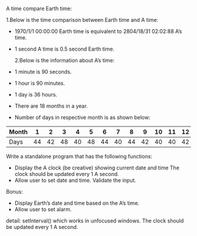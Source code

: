 A time compare Earth time:

1.Below is the time comparison between Earth time and A time:

- 1970/1/1 00:00:00 Earth time is equivalent to 2804/18/31 02:02:88 A’s time.
- 1 second A time is 0.5 second Earth time.

  2.Below is the information about A’s time:

- 1 minute is 90 seconds.
- 1 hour is 90 minutes.
- 1 day is 36 hours.
- There are 18 months in a year.
- Number of days in respective month is as shown below:

| Month | 1   | 2   | 3   | 4   | 5   | 6   | 7   | 8   | 9   | 10  | 11  | 12  | 13  | 14  | 15  | 16  | 17  | 18  |
| ----- | --- | --- | --- | --- | --- | --- | --- | --- | --- | --- | --- | --- | --- | --- | --- | --- | --- | --- |
| Days  | 44  | 42  | 48  | 40  | 48  | 44  | 40  | 44  | 42  | 40  | 40  | 42  | 44  | 48  | 42  | 40  | 44  | 38  |

Write a standalone program that has the following functions:

- Display the A clock (be creative) showing current date and time The clock should be updated every 1 A second.
- Allow user to set date and time. Validate the input.

Bonus:

- Display Earth’s date and time based on the A’s time.
- Allow user to set alarm.

detail:
setInterval() which works in unfocused windows.
The clock should be updated every 1 A second.
